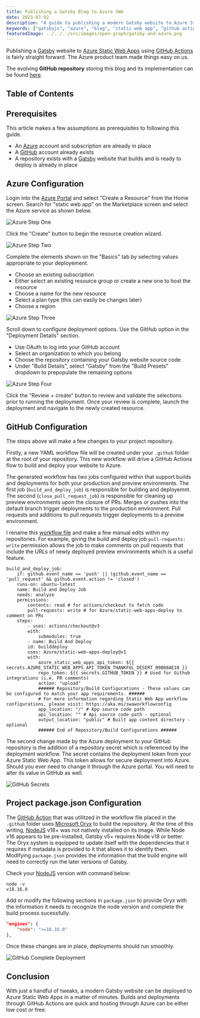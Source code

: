```yaml
---
title: Publishing a Gatsby Blog to Azure SWA
date: 2023-07-02
description: "A guide to publishing a modern Gatsby website to Azure Static Web Apps."
keywords: ["gatsbyjs", "azure", "blog", "static web app", "github actions"]
featuredImage: ../../../src/images/open-graph/gatsby-and-azure.png
---
```


Publishing a [Gatsby](https://www.gatsbyjs.com/) website to
[Azure Static Web Apps](https://azure.microsoft.com/en-us/products/app-service/static)
using
[GitHub Actions](https://github.com/features/actions)
is fairly straight forward. The Azure product team made things easy on us.

The evolving **GitHub repository** storing this blog and its implementation can be
found [here](https://github.com/jpfulton/blog).

## Table of Contents

## Prerequisites

This article makes a few assumptions as prerequisites to following this guide.

- An [Azure](https://azure.microsoft.com/en-us) account and subscription are
  already in place
- A [GitHub](https://github.com/) account already exists
- A repository exists with a [Gatsby](https://www.gatsbyjs.com/) website that
  builds and is ready to deploy is already in place

## Azure Configuration

Login into the [Azure Portal](https://portal.azure.com) and select "Create a Resource"
from the Home screen. Search for "static web app" on the Marketplace screen and select
the Azure service as shown below.

![Azure Step One](./azure-step-1.png)

Click the "Create" button to begin the resource creation wizard.

![Azure Step Two](./azure-step-2.png)

Complete the elements shown on the "Basics" tab by selecting values appropriate
to your deployement.

- Choose an existing subscription
- Either select an existing resource group or create a new one to host the resource
- Choose a name for the new resource
- Select a plan type (this can easily be changes later)
- Choose a region

![Azure Step Three](./azure-step-3.png)

Scroll down to configure deployment options. Use the GitHub option in the
"Deployment Details" section.

- Use OAuth to log into your GitHub account
- Select an organization to which you belong
- Choose the repository containing your Gatsby website source code
- Under "Build Details", select "Gatsby" from the "Build Presets" dropdown
  to prepopulate the remaining options

![Azure Step Four](./azure-step-4.png)

Click the "Review + create" button to review and validate the selections
prior to running the deployment. Once your review is complete, launch the deployment
and navigate to the newly created resource.

## GitHub Configuration

The steps above will make a few changes to your project repository.

Firstly, a new YAML workflow file will be created under your `.github` folder at
the root of your repository. This new workflow will drive a GitHub Actions flow
to build and deploy your website to Azure.

The generated workflow has two jobs configured within that support builds
and deployments for both your production and preview environments. The first
job (`build_and_deploy_job`) is responsible for building and deployemnt. The
second (`close_pull_request_job`) is responsible for cleaning up preview environments
upon the closure of PRs. Merges or pushes into the default branch trigger deployments
to the production environment. Pull requests and additions to pull requests
trigger deployments to a preview environment.

I rename this [workflow file](https://github.com/jpfulton/blog/blob/main/.github/workflows/cicd.yml)
and make a few manual edits within my repositories. For example, giving the build
and deploy job `pull-requests: write` permission allows the job to make comments
on pull requests that include the URLs of newly deployed preview environments
which is a useful feature.

```yaml{8,17}{numberLines: true}
build_and_deploy_job:
    if: github.event_name == 'push' || (github.event_name == 'pull_request' && github.event.action != 'closed')
    runs-on: ubuntu-latest
    name: Build and Deploy Job
    needs: analyze
    permissions:
        contents: read # for actions/checkout to fetch code
        pull-requests: write # for Azure/static-web-apps-deploy to comment on PRs
    steps:
        - uses: actions/checkout@v3
        with:
            submodules: true
        - name: Build And Deploy
        id: builddeploy
        uses: Azure/static-web-apps-deploy@v1
        with:
            azure_static_web_apps_api_token: ${{ secrets.AZURE_STATIC_WEB_APPS_API_TOKEN_THANKFUL_DESERT_09B08AE10 }}
            repo_token: ${{ secrets.GITHUB_TOKEN }} # Used for Github integrations (i.e. PR comments)
            action: "upload"
            ###### Repository/Build Configurations - These values can be configured to match your app requirements. ######
            # For more information regarding Static Web App workflow configurations, please visit: https://aka.ms/swaworkflowconfig
            app_location: "/" # App source code path
            api_location: "" # Api source code path - optional
            output_location: "public" # Built app content directory - optional
            ###### End of Repository/Build Configurations ######
```

The second change made by the Azure deployment to your GitHub repository
is the addition of a repository secret which is referenced by the
deployment workflow. The secret contains the deployment token from your
Azure Static Web App. This token allows for secure deployment into Azure.
Should you ever need to change it through the Azure portal. You will need
to alter its value in GitHub as well.

![GitHub Secrets](./github-secrets.png)

## Project package.json Configuration

The [GitHub Action](https://github.com/Azure/static-web-apps-deploy) that was
utilitzed in the workflow file placed in the `.github` folder uses
[Microsoft Oryx](https://github.com/microsoft/Oryx) to build the repository.
At the time of this writing, [NodeJS](https://nodejs.org/en) v18+ was
not natively installed on its image. While Node v16 appears to be pre-installed,
Gatsby v5+ requires Node v18 or better. The Oryx system is equipped to
update itself with the dependencies that it requires if metadata is provided
to it that allows it to identify them. Modifying `package.json` provides
the information that the build engine will need to correctly run the later
versions of Gatsby.

Check your [NodeJS](https://nodejs.org/en) version with command below:

```shell{outputLines:2}
node -v
v18.16.0
```

Add or modify the following sections in `package.json` to provide Oryx
with the information it needs to recognize the node version and complete
the build process sucessfully.

```javascript:title=package.json {2}{numberLines:true}
"engines": {
    "node": ">=18.16.0"
},
```

Once these changes are in place, deployments should run smoothly.

![GitHub Complete Deployment](./github-complete-deployment.png)

## Conclusion

With just a handful of tweaks, a modern Gatsby website can be deployed
to Azure Static Web Apps in a matter of minutes. Builds and deployments
through GitHub Actions are quick and hosting through Azure can be either
low cost or free.
